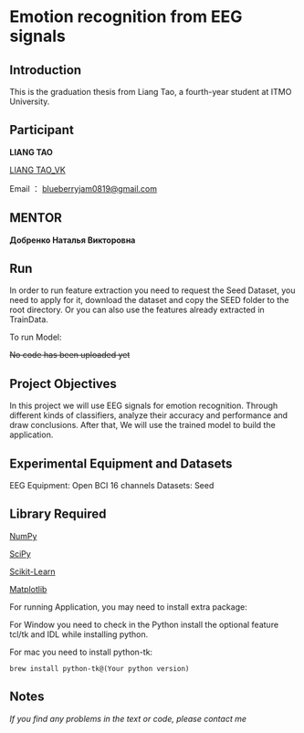 # Emotion recognition from EEG signals #

## Introduction ##

This is the graduation thesis from Liang Tao, a fourth-year student at ITMO University.

## Participant ##

**LIANG TAO**

[LIANG TAO_VK](https://vk.com/snyderlt)

Email ： blueberryjam0819@gmail.com

## MENTOR ##

**Добренко Наталья Викторовна**

## Run ##

In order to run feature extraction you need to request the Seed Dataset, you need to apply for it, download the dataset and copy the SEED folder to the root directory.
Or you can also use the features already extracted in TrainData.

To run Model:

~~No code has been uploaded yet~~

## Project Objectives ##

In this project we will use EEG signals for emotion recognition. Through different kinds of classifiers, analyze their accuracy and performance and draw conclusions.
After that, We will use the trained model to build the application.

## Experimental Equipment and Datasets ##

EEG Equipment: Open BCI 16 channels
Datasets: Seed

## Library Required ##

[NumPy](https://numpy.org/)

[SciPy](https://scipy.org/)

[Scikit-Learn](https://scikit-learn.org/stable/)

[Matplotlib](https://matplotlib.org/)

For running Application, you may need to install extra package:

For Window you need to check in the Python install the optional feature tcl/tk and IDL while installing python.

For mac you need to install python-tk:

```
brew install python-tk@(Your python version)
```



## Notes ##

_If you find any problems in the text or code, please contact me_
